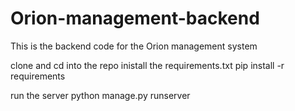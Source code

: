 # Orion-management-backend

This is the backend code for the Orion management system

clone and cd into the repo
inistall the requirements.txt
pip install -r requirements

run the server
python manage.py runserver
